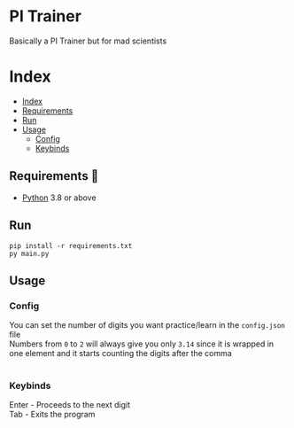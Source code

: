 # PI Trainer

Basically a PI Trainer but for mad scientists

# Index

- [Index](#index)
- [Requirements](#requirements)
- [Run](#run)
- [Usage](#usage)
    - [Config](#config)
    - [Keybinds](#keybinds) 


## Requirements 🧾

- [Python](https://www.python.org/downloads/) 3.8 or above

## Run

    pip install -r requirements.txt
    py main.py

## Usage

### Config

You can set the number of digits you want practice/learn in the `config.json` file<br>
Numbers from `0` to `2` will always give you only `3.14` since it is wrapped in one element and it starts counting the digits after the comma 
<br><br>

### Keybinds

Enter - Proceeds to the next digit<br>
Tab -  Exits the program
